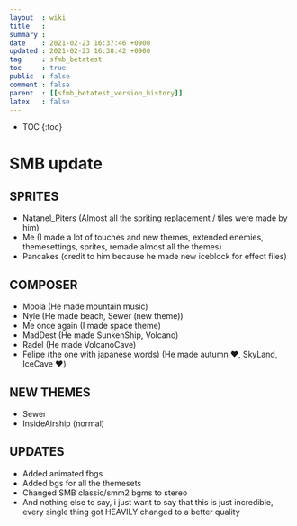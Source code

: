 ```yaml
---
layout  : wiki
title   : 
summary : 
date    : 2021-02-23 16:37:46 +0900
updated : 2021-02-23 16:38:42 +0900
tag     : sfmb_betatest
toc     : true
public  : false
comment : false
parent  : [[sfmb_betatest_version_history]]
latex   : false
---
```

* TOC
{:toc}

# SMB update

## SPRITES
- Natanel_Piters (Almost all the spriting replacement / tiles were made by him)
- Me (I made a lot of touches and new themes, extended enemies, themesettings, sprites, remade almost all the themes)
- Pancakes (credit to him because he made new iceblock for effect files)

## COMPOSER
- Moola (He made mountain music)
- Nyle (He made beach, Sewer (new theme))
- Me once again (I made space theme)
- MadDest (He made SunkenShip, Volcano)
- Radel (He made VolcanoCave)
- Felipe (the one with japanese words) (He made autumn :heart:, SkyLand, IceCave :heart:)

## NEW THEMES
- Sewer
- InsideAirship (normal)

## UPDATES
- Added animated fbgs
- Added bgs for all the themesets
- Changed SMB classic/smm2 bgms to stereo
- And nothing else to say, i just want to say that this is just incredible, every single thing got HEAVILY changed to a better quality 
